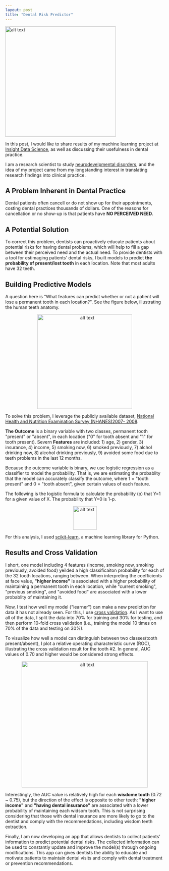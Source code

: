 ```yaml
---
layout: post
title: "Dental Risk Predictor"
---
```


<left> <img src="https://encrypted-tbn0.gstatic.com/images?q=tbn:ANd9GcTL2JxHKdQjNLC5WFsu-MVkCbybdOOi2fsD4gQnS44x65m72sUO" alt="alt text" width="350px"> </left>

In this post, I would like to share results of my machine learning project at [Insight Data Science](http://insightdatascience.com/), as well as discussing their usefulness in dental practice.

I am a research scientist to study [neurodevelpmental disorders](https://en.wikipedia.org/wiki/Neurodevelopmental_disorder), and the idea of my project came from my longstanding interest in translating research findings into clinical practice.  



## A Problem Inherent in Dental Practice

Dental patients often cancell or do not show up for their appointments, costing dental practices thousands of dollars. One of the reasons for cancellation or no show-up is that patients have **NO PERCEIVED NEED**. 



## A Potential Solution
To correct this problem, dentists can proactively educate patients about potential risks for having dental problems, which will help to fill a gap between their perceived need and the actual need. To provide dentists with a tool for estimaging patients' dental risks, I built models to predict **the probability of present/lost tooth** in each location. Note that most adults have 32 teeth.



## Building Predictive Models 

A question here is “What features can predict whether or not a patient will lose a permanent tooth in each location?". See the figure below, illustrating the human teeth anatomy. 

<center> <img src="{{ site.baseurl }}/images/teeth_picture.png" alt="alt text" width="300px"> </center>

To solve this problem, I leverage the publicly available dataset, [National Health and Nutrition Examination Survey (NHANES)2007- 2008](http://www.icpsr.umich.edu/icpsrweb/DSDR/studies/25505). 

**The Outcome** is a binary variable with two classes, permanent tooth "present" or "absent", in each location ("0" for tooth absent and "1" for tooth present). Severn **Features** are included:  1) age, 2) gender, 3) insurance, 4) income, 5) smoking now, 6) smoked previously, 7) alchol drinking now, 8) alcohol drinking previously, 9) avoided some food due to teeth problems in the last 12 months.

Because the outcome variable is binary, we use logistic regression as a classifier to model the probability. That is, we are estimating the probablity that the model can accurately classify the outcome, where 1 = "tooth present" and 0 = "tooth absent", given certain values of each feature.

The following is the logistic formula to calculate the probability (p) that Y=1 for a given value of X. The probability that Y=0 is 1-p. 

<center> <img src=
"http://taf-website-backup.s3.amazonaws.com/logit.png" alt="alt text" height="75px"> </center>
                
For this analysis, I used 
[scikit-learn](learn.org/stable/modules/generated/sklearn.linear_model.LogisticRegression.html), a machine learning library for Python. 



## Results and Cross Validation

I short, one model including 4 features (income, smoking now, smoking previously, avoided food) yeilded a high classificaiton probability for each of the 32 tooth locations, ranging between. When interpreting the coefficients at face value, **"higher income"** is associated with a higher probability of maintaining a permanent tooth in each location, while "current smoking", "previous smoking", and "avoided food" are associated with a lower probablity of maintaining it. 

Now, I test how well my model ("learner") can make a new prediction for data it has not already seen. For this, I use [cross validation](http://scikit-learn.org/stable/modules/cross_validation.html). As I want to use all of the data, I split the data into 70% for training and 30% for testing, and then perform 10-fold cross validation (i.e., training the model 10 times on 70% of the data and testing on 30%). 

To visualize how well a model can distinguish between two classes(tooth present/absent), I plot a relative operating characteristic curve (ROC), illustrating the cross validation result for the tooth #2. In general, AUC values of 0.70 and higher would be considered strong effects. 

<center> <img src="{{ site.baseurl }}/images/ROC_AUC.png" alt="alt text" width="400px"> </center>

Interestingly, the AUC value is relatively high for each **wisdome tooth** (0.72 ~ 0.75), but the direction of the effect is opposite to other teeth: **"higher income"** and **"having dental insurance"** are associated with a lower probability of maintaining each widsom tooth. This is not surprising considering that those with dental insurance are more likely to go to the dentist and comply with the recommendations, including wisdom teeth extraction.  

Finally, I am now developing an app that allows dentists to collect patients' information to predict potential dental risks. The collected information can be used to constantly update and improve the model(s) through ongoing modifications. This app can gives dentists the ability to educate and motivate patients to maintain dental visits and comply with dental treatment or prevention recommendations. 


